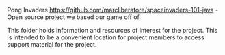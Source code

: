 Pong Invaders 
https://github.com/marcliberatore/spaceinvaders-101-java - Open source project we based our game off of.

This folder holds information and resources of interest for the project.  This
is intended to be a convenient location for project members to access
support material for the project.
